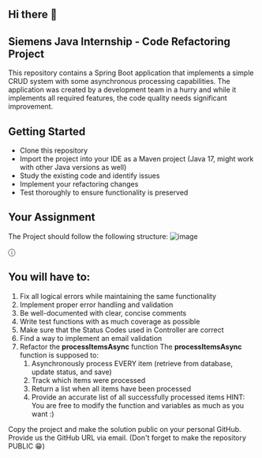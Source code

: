 ## Hi there 👋


## Siemens Java Internship - Code Refactoring Project

This repository contains a Spring Boot application that implements a simple CRUD system with some asynchronous processing capabilities. The application was created by a development team in a hurry and while it implements all required features, the code quality needs significant improvement.

## Getting Started
- Clone this repository
- Import the project into your IDE as a Maven project (Java 17, might work with other Java versions as well)
- Study the existing code and identify issues
- Implement your refactoring changes
- Test thoroughly to ensure functionality is preserved

## Your Assignment
  The Project should follow the following structure:
![image](https://github.com/user-attachments/assets/ab45f225-ff1f-4ff7-bbaa-3d5d0c21e7b1)

ⓘ
##  You will have to:
1. Fix all logical errors while maintaining the same functionality
2. Implement proper error handling and validation
3. Be well-documented with clear, concise comments
4. Write test functions with as much coverage as possible
5. Make sure that the Status Codes used in Controller are correct
6. Find a way to implement an email validation
7. Refactor the **processItemsAsync** function
    The **processItemsAsync** function is supposed to:
      1. Asynchronously process EVERY item (retrieve from database, update status, and save)
      2. Track which items were processed
      3. Return a list when all items have been processed
      4. Provide an accurate list of all successfully processed items
      HINT: You are free to modify the function and variables as much as you want :)


Copy the project and make the solution public on your personal GitHub.
Provide us the GitHub URL via email.
(Don't forget to make the repository PUBLIC 😁)
